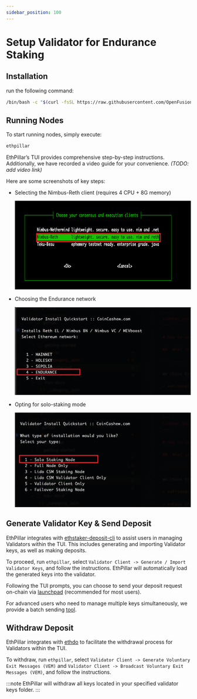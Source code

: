 ```yaml
---
sidebar_position: 100
---
```


# Setup Validator for Endurance Staking

## Installation

run the following command:

```sh
/bin/bash -c "$(curl -fsSL https://raw.githubusercontent.com/OpenFusionist/EthPillar-Endurance/main/install.sh)"
```

## Running Nodes

To start running nodes, simply execute:

```sh
ethpillar
```

EthPillar’s TUI provides comprehensive step-by-step instructions. Additionally, we have recorded a video guide for your convenience. *(TODO: add video link)*

Here are some screenshots of key steps:

- Selecting the Nimbus-Reth client (requires 4 CPU + 8G memory)

  ![nimbus-reth](nimbus-reth.png)

- Choosing the Endurance network

  ![endurance](endurance.png)

- Opting for solo-staking mode

  ![solo-staking mode](solo-staking.png)

## Generate Validator Key & Send Deposit

EthPillar integrates with [ethstaker-deposit-cli](https://github.com/OpenFusionist/ethstaker-deposit-cli) to assist users in managing Validators within the TUI. This includes generating and importing Validator keys, as well as making deposits.

To proceed, run `ethpillar`, select `Validator Client -> Generate / Import Validator Keys`, and follow the instructions. EthPillar will automatically load the generated keys into the validator.

Following the TUI prompts, you can choose to send your deposit request on-chain via [launchpad](https://staking.fusionist.io) (recommended for most users).

For advanced users who need to manage multiple keys simultaneously, we provide a batch sending [tool](https://github.com/OpenFusionist/staking-batch-depositer).

## Withdraw Deposit

EthPillar integrates with [ethdo](https://github.com/wealdtech/ethdo) to facilitate the withdrawal process for Validators within the TUI.

To withdraw, run `ethpillar`, select `Validator Client -> Generate Voluntary Exit Messages (VEM)` and `Validator Client -> Broadcast Voluntary Exit Messages (VEM)`, and follow the instructions.

:::note
EthPillar will withdraw all keys located in your specified validator keys folder.
:::
